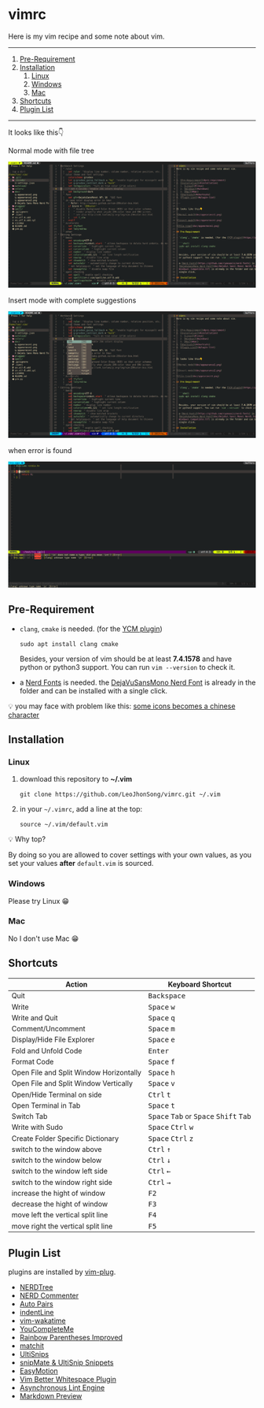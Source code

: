 # vimrc

Here is my vim recipe and some note about vim.

---

1. [Pre-Requirement](#Pre-Requirement)
2. [Installation](#Installation)
   1. [Linux](#Linux)
   2. [Windows](#Windows)
   3. [Mac](#Mac)
3. [Shortcuts](#Shortcuts)
4. [Plugin List](#Plugin-List)

---

It looks like this👇

Normal mode with file tree

![Normal mode with file tree](doc/appearance1.png)

Insert mode with complete suggestions

![Insert mode with complete suggestions](doc/appearance2.png)

when error is found

![when error is found](doc/appearance3.png)

## Pre-Requirement

- `clang`, `cmake` is needed. (for the [YCM plugin](https://ycm-core.github.io/YouCompleteMe/#linux-64-bit))

  ```shell
  sudo apt install clang cmake
  ```

  Besides, your version of vim should be at least **7.4.1578** and have python
  or python3 support. You can run `vim --version` to check it.

- a [Nerd Fonts](https://github.com/ryanoasis/nerd-fonts) is needed. the
  [DejaVuSansMono Nerd
  Font](doc/DejaVu-Sans-Mono-Nerd-Font-Complete-Windows-Compatible.ttf) is
  already in the folder and can be installed with a single click.

💡 you may face with problem like this: [some icons becomes a chinese
character](https://github.com/ryanoasis/vim-devicons/issues/270)

## Installation

### Linux

1. download this repository to **~/.vim**

   ```shell
   git clone https://github.com/LeoJhonSong/vimrc.git ~/.vim
   ```

2. in your `~/.vimrc`, add a line at the top:

   ```vimrc
   source ~/.vim/default.vim
   ```

💡 Why top?

By doing so you are allowed to cover settings with your own values, as you set your values **after** `default.vim` is sourced.

### Windows

Please try Linux 😁

### Mac

No I don't use Mac 😁

## Shortcuts

|Action|Keyboard Shortcut|
|-|-|
|Quit| <kbd>Backspace</kbd>|
|Write| <kbd>Space</kbd> <kbd>w</kbd>|
|Write and Quit| <kbd>Space</kbd> <kbd>q</kbd>|
|Comment/Uncomment| <kbd>Space</kbd> <kbd>m</kbd>|
|Display/Hide File Explorer| <kbd>Space</kbd> <kbd>e</kbd>|
|Fold and Unfold Code| <kbd>Enter</kbd>|
|Format Code| <kbd>Space</kbd> <kbd>f</kbd>|
|Open File and Split Window Horizontally| <kbd>Space</kbd> <kbd>h</kbd>|
|Open File and Split Window Vertically| <kbd>Space</kbd> <kbd>v</kbd>|
|Open/Hide Terminal on side| <kbd>Ctrl</kbd> <kbd>t</kbd>|
|Open Terminal in Tab| <kbd>Space</kbd> <kbd>t</kbd>|
|Switch Tab| <kbd>Space</kbd> <kbd>Tab</kbd> or <kbd>Space</kbd> <kbd>Shift</kbd> <kbd>Tab</kbd>|
|Write with Sudo| <kbd>Space</kbd> <kbd>Ctrl</kbd> <kbd>w</kbd>|
|Create Folder Specific Dictionary| <kbd>Space</kbd> <kbd>Ctrl</kbd> <kbd>z</kbd>|
|switch to the window above| <kbd>Ctrl</kbd> <kbd>↑</kbd>|
|switch to the window below| <kbd>Ctrl</kbd> <kbd>↓</kbd>|
|switch to the window left side| <kbd>Ctrl</kbd> <kbd>←</kbd>|
|switch to the window right side| <kbd>Ctrl</kbd> <kbd>→</kbd>|
|increase the hight of window| <kbd>F2</kbd> |
|decrease the hight of window| <kbd>F3</kbd>|
|move left the vertical split line| <kbd>F4</kbd>|
|move right the vertical split line| <kbd>F5</kbd>|

## Plugin List

plugins are installed by [vim-plug](https://github.com/junegunn/vim-plug).

- [NERDTree](https://github.com/scrooloose/nerdtree)
- [NERD Commenter](https://github.com/scrooloose/nerdcommenter)
- [Auto Pairs](https://github.com/jiangmiao/auto-pairs)
- [indentLine](https://github.com/Yggdroot/indentLine)
- [vim-wakatime](https://github.com/wakatime/vim-wakatime)
- [YouCompleteMe](https://github.com/ycm-core/YouCompleteMe)
- [Rainbow Parentheses Improved](https://github.com/luochen1990/rainbow)
- [matchit](https://github.com/vim-scripts/matchit.zip)
- [UltiSnips](https://github.com/SirVer/ultisnips)
- [snipMate & UltiSnip Snippets](https://github.com/honza/vim-snippets)
- [EasyMotion](https://github.com/easymotion/vim-easymotion)
- [Vim Better Whitespace Plugin](https://github.com/ntpeters/vim-better-whitespace)
- [Asynchronous Lint Engine](https://github.com/dense-analysis/ale)
- [Markdown Preview](https://github.com/iamcco/markdown-preview.nvim)
